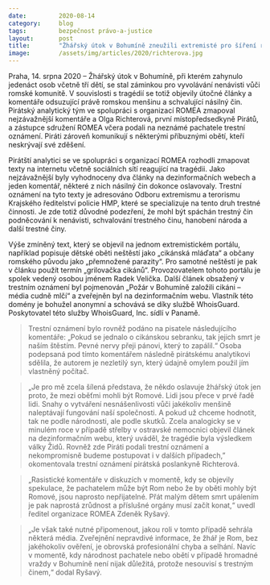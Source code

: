 ```yaml
---
date:         2020-08-14
category:     blog
tags:         bezpečnost právo-a-justice
layout:       post
title:        "Žhářský útok v Bohumíně zneužili extremisté pro šíření rasové nenávisti: Místopředsedkyně Pirátů Olga Richterová a organizace ROMEA podávají trestní oznámení"
image:        /assets/img/articles/2020/richterova.jpg
--- 
```




Praha, 14. srpna 2020 – Žhářský útok v Bohumíně, při kterém zahynulo jedenáct osob včetně tří dětí, se stal záminkou pro vyvolávání nenávisti vůči romské komunitě. V souvislosti s tragédií se totiž objevily útočné články a komentáře odsuzující právě romskou menšinu a schvalující násilný čin. Pirátský analytický tým ve spolupráci s organizací ROMEA zmapoval nejzávažnější komentáře a Olga Richterová, první místopředsedkyně Pirátů, a zástupce sdružení ROMEA včera podali na neznámé pachatele trestní oznámení. Piráti zároveň komunikují s některými příbuznými obětí, kteří neskrývají své zděšení. 
 
Pirátští analytici se ve spolupráci s organizací ROMEA rozhodli zmapovat texty na internetu včetně sociálních sítí reagující na tragédii. Jako nejzávažnější byly vyhodnoceny dva články na dezinformačních webech a jeden komentář, některé z nich násilný čin dokonce oslavovaly. Trestní oznámení na tyto texty je adresováno Odboru extremismu a terorismu Krajského ředitelství policie HMP, které se specializuje na tento druh trestné činnosti. Je zde totiž důvodné podezření, že mohl být spáchán trestný čin podněcování k nenávisti, schvalování trestného činu, hanobení národa a další trestné činy. 
 
Výše zmíněný text, který se objevil na jednom extremistickém portálu, například popisuje dětské oběti neštěstí jako „cikánská mláďata“ a občany romského původu jako „přemnožené parazity“. Pro samotné neštěstí je pak v článku použít termín „grilovačka cikánů“. Provozovatelem tohoto portálu je spolek vedený osobou jménem Radek Velička. Další článek obsažený v trestním oznámení byl pojmenován „Požár v Bohumíně založili cikáni – média cudně mlčí“ a zveřejněn byl na dezinformačním webu. Vlastník této domény je bohužel anonymní a schovává se díky službě WhoisGuard. Poskytovatel této služby WhoisGuard, Inc. sídlí v Panamě. 
 
> Trestní oznámení bylo rovněž podáno na pisatele následujícího komentáře: „Pokud se jednalo o cikánskou sebranku, tak jejich smrt je naším štěstím. Pevné nervy přeji pánovi, který to zapálil.“ Osoba podepsaná pod tímto komentářem následně pirátskému analytikovi sdělila, že autorem je nezletilý syn, který údajně omylem použil jím vlastněný počítač. 
 
> „Je pro mě zcela šílená představa, že někdo oslavuje žhářský útok jen proto, že mezi oběťmi mohli být Romové. Lidi jsou přece v prvé řadě lidi. Snahy o vytváření nesnášenlivosti vůči jakékoliv menšině naleptávají fungování naší společnosti. A pokud už chceme hodnotit, tak ne podle národnosti, ale podle skutků. Zcela analogicky se v minulém roce v případě střelby v ostravské nemocnici objevil článek na dezinformačním webu, který uváděl, že tragédie byla výsledkem války Židů. Rovněž zde Piráti podali trestní oznámení a nekompromisně budeme postupovat i v dalších případech,” okomentovala trestní oznámení pirátská poslankyně Richterová.
 
> „Rasistické komentáře v diskuzích v momentě, kdy se objevily spekulace, že pachatelem může být Rom nebo že by oběti mohly být Romové, jsou naprosto nepřijatelné. Přát malým dětem smrt upálením je pak naprostá zrůdnost a příslušné orgány musí začít konat,“ uvedl ředitel organizace ROMEA Zdeněk Ryšavý.
 
> „Je však také nutné připomenout, jakou roli v tomto případě sehrála některá média. Zveřejnění nepravdivé informace, že žhář je Rom, bez jakéhokoliv ověření, je obrovská profesionální chyba a selhání. Navíc v momentě, kdy národnost pachatele nebo obětí v případě hromadné vraždy v Bohumíně není nijak důležitá, protože nesouvisí s trestným činem,“ dodal Ryšavý.
 
